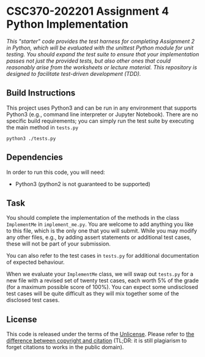 # CSC370-202201 Assignment 4 Python Implementation

_This "starter" code provides the test harness for completing Assignment 2 in Python, which will be evaluated with the unittest Python module for unit testing. You should expand the test suite to ensure that your implementation passes not just the provided tests, but also other ones that could reasonably arise from the worksheets or lecture material. This repository is designed to facilitate test-driven development (TDD)._

## Build Instructions

This project uses Python3 and can be run in any environment that supports Python3 (e.g., command line interpreter or Jupyter Notebook). There are no specific build requirements; you can simply run the test suite by executing the main method in `tests.py`
```
python3 ./tests.py
```

## Dependencies

In order to run this code, you will need:

  * Python3 (python2 is not guaranteed to be supported)

## Task

You should complete the implementation of the methods in the class `ImplementMe` in `implement_me.py`.
You are welcome to add anything you like to this file, which is the only one that you will submit. While you may modify any other files, e.g., by adding assert statements or additional test cases, these will not be part of your submission.

You can also refer to the test cases in `tests.py` for additional documentation of expected behaviour.

When we evaluate your `ImplementMe` class, we will swap out `tests.py` for a new file with a revised set of twenty test cases, each worth 5% of the grade (for a maximum possible score of 100%). You can expect some undisclosed test cases will be quite difficult as they will mix together some of the disclosed test cases.

## License

This code is released under the terms of the [Unlicense](https://unlicense.org/). Please refer to [the difference between copyright and citation](https://researchguides.uic.edu/c.php?g=252209&p=1682805)
(TL;DR: it is still plagiarism to forget citations to works in the public domain).
 